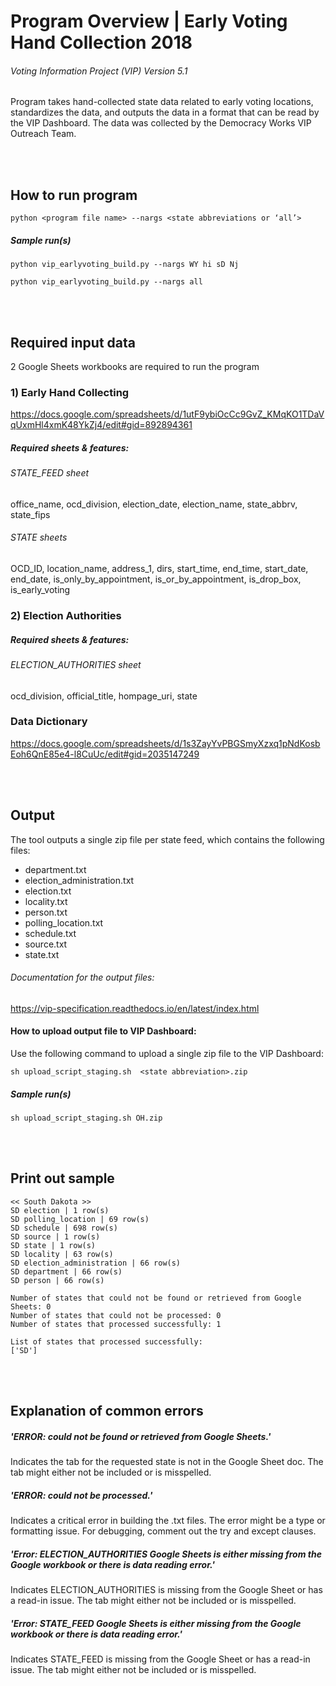 # Program Overview   |   Early Voting Hand Collection 2018
###### Voting Information Project (VIP) Version 5.1

Program takes hand-collected state data related to early voting locations, standardizes the data, and outputs the data in a format that can be read by the VIP Dashboard.  The data was collected by the Democracy Works VIP Outreach Team.

<br> </br>

## How to run program 

```python <program file name> --nargs <state abbreviations or ‘all’>```

##### Sample run(s)
```python vip_earlyvoting_build.py --nargs WY hi sD Nj```

```python vip_earlyvoting_build.py --nargs all```

<br> </br>

## Required input data

2 Google Sheets workbooks are required to run the program

### 1) Early Hand Collecting
https://docs.google.com/spreadsheets/d/1utF9ybiOcCc9GvZ_KMqKO1TDaVqUxmHl4xmK48YkZj4/edit#gid=892894361

##### Required sheets & features:

###### STATE_FEED sheet
office_name, ocd_division, election_date, election_name, state_abbrv, state_fips

###### STATE sheets 
OCD_ID, location_name, address_1, dirs, start_time, end_time, start_date, end_date, is_only_by_appointment, is_or_by_appointment, is_drop_box, is_early_voting

### 2) Election Authorities

##### Required sheets & features:

###### ELECTION_AUTHORITIES sheet
ocd_division, official_title, hompage_uri, state

### Data Dictionary
https://docs.google.com/spreadsheets/d/1s3ZayYvPBGSmyXzxq1pNdKosbEoh6QnE85e4-l8CuUc/edit#gid=2035147249

<br> </br>

## Output

The tool outputs a single zip file per state feed, which contains the following files:

* department.txt
* election_administration.txt
* election.txt
* locality.txt
* person.txt
* polling_location.txt
* schedule.txt
* source.txt
* state.txt

###### Documentation for the output files: 
https://vip-specification.readthedocs.io/en/latest/index.html

#### How to upload output file to VIP Dashboard:
Use the following command to upload a single zip file to the VIP Dashboard:

```sh upload_script_staging.sh  <state abbreviation>.zip```

##### Sample run(s)  
 
```sh upload_script_staging.sh OH.zip```

<br> </br>

## Print out sample
```
<< South Dakota >>
SD election | 1 row(s)
SD polling_location | 69 row(s)
SD schedule | 698 row(s)
SD source | 1 row(s)
SD state | 1 row(s)
SD locality | 63 row(s)
SD election_administration | 66 row(s)
SD department | 66 row(s)
SD person | 66 row(s)

Number of states that could not be found or retrieved from Google Sheets: 0
Number of states that could not be processed: 0
Number of states that processed successfully: 1

List of states that processed successfully:
['SD']
```

<br> </br>

## Explanation of common errors

##### 'ERROR: <state> could not be found or retrieved from Google Sheets.'
Indicates the tab for the requested state is not in the Google Sheet doc. The tab might either not be included or is misspelled.

##### 'ERROR: <state> could not be processed.'
Indicates a critical error in building the .txt files. The error might be a type or formatting issue. For debugging, comment out the try and except clauses. 

##### 'Error: ELECTION_AUTHORITIES Google Sheets is either missing from the Google workbook or there is data reading error.'
Indicates ELECTION_AUTHORITIES is missing from the Google Sheet or has a read-in issue. The tab might either not be included or is misspelled.

##### 'Error: STATE_FEED Google Sheets is either missing from the Google workbook or there is data reading error.'
Indicates STATE_FEED is missing from the Google Sheet or has a read-in issue. The tab might either not be included or is misspelled. 

